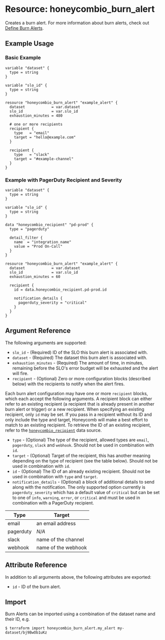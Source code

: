 # Resource: honeycombio_burn_alert

Creates a burn alert. For more information about burn alerts, check out [Define Burn Alerts](https://docs.honeycomb.io/working-with-your-data/slos/slo-process/#define-burn-alerts).

## Example Usage

### Basic Example

```hcl
variable "dataset" {
  type = string
}

variable "slo_id" {
  type = string
}

resource "honeycombio_burn_alert" "example_alert" {
  dataset            = var.dataset
  slo_id             = var.slo_id
  exhaustion_minutes = 480

  # one or more recipients
  recipient {
    type   = "email"
    target = "hello@example.com"
  }

  recipient {
    type   = "slack"
    target = "#example-channel"
  }
}
```

### Example with PagerDuty Recipient and Severity
```hcl
variable "dataset" {
  type = string
}

variable "slo_id" {
  type = string
}

data "honeycombio_recipient" "pd-prod" {
  type = "pagerduty"

  detail_filter {
    name  = "integration_name"
    value = "Prod On-Call"
  }
}

resource "honeycombio_burn_alert" "example_alert" {
  dataset            = var.dataset
  slo_id             = var.slo_id
  exhaustion_minutes = 60

  recipient {
    id = data.honeycombio_recipient.pd-prod.id

    notification_details {
      pagerduty_severity = "critical"
    }
  }
}
```


## Argument Reference

The following arguments are supported:

* `slo_id` - (Required) ID of the SLO this burn alert is associated with.
* `dataset` - (Required) The dataset this burn alert is associated with.
* `exhaustion_minutes` - (Required) The amount of time, in minutes, remaining before the SLO's error budget will be exhausted and the alert will fire.
* `recipient` - (Optional) Zero or more configuration blocks (described below) with the recipients to notify when the alert fires.

Each burn alert configuration may have one or more `recipient` blocks, which each accept the following arguments. A recipient block can either refer to an existing recipient (a recipient that is already present in another burn alert or trigger) or a new recipient. When specifying an existing recipient, only `id` may be set. If you pass in a recipient without its ID and only include the type and target, Honeycomb will make a best effort to match to an existing recipient. To retrieve the ID of an existing recipient, refer to the [`honeycombio_recipient`](../data-sources/recipient.md) data source.

* `type` - (Optional) The type of the recipient, allowed types are `email`, `pagerduty`, `slack` and `webhook`. Should not be used in combination with `id`.
* `target` - (Optional) Target of the recipient, this has another meaning depending on the type of recipient (see the table below). Should not be used in combination with `id`.
* `id` - (Optional) The ID of an already existing recipient. Should not be used in combination with `type` and `target`.
* `notification_details` - (Optional) a block of additional details to send along with the notification. The only supported option currently is `pagerduty_severity` which has a default value of `critical` but can be set to one of `info`, `warning`, `error`, or `critical` and must be used in combination with a PagerDuty recipient.

Type      | Target
----------|-------------------------
email     | an email address
pagerduty | _N/A_
slack     | name of the channel
webhook   | name of the webhook

## Attribute Reference

In addition to all arguments above, the following attributes are exported:

* `id` - ID of the burn alert.

## Import

Burn Alerts can be imported using a combination of the dataset name and their ID, e.g.

```
$ terraform import honeycombio_burn_alert.my_alert my-dataset/bj9BwOb1uKz
```
